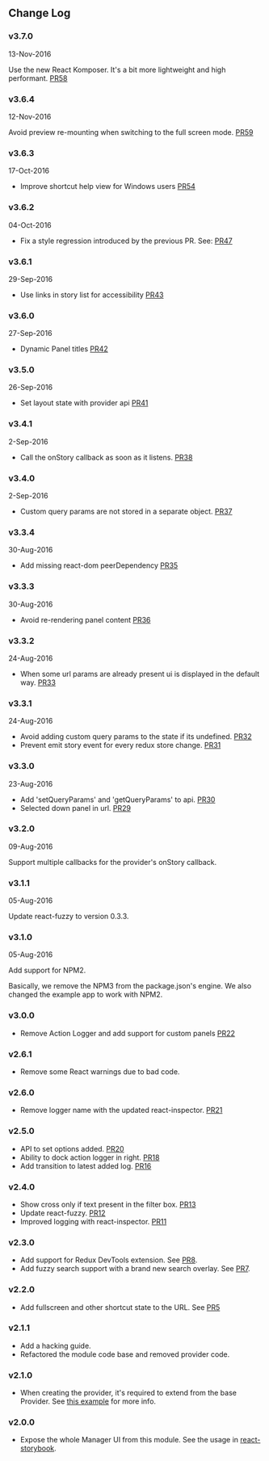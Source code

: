 ## Change Log

### v3.7.0
13-Nov-2016

Use the new React Komposer. It's a bit more lightweight and high performant. [PR58](https://github.com/storybooks/storybook-ui/pull/58)

### v3.6.4
12-Nov-2016

Avoid preview re-mounting when switching to the full screen mode. [PR59](https://github.com/storybooks/storybook-ui/pull/59)

### v3.6.3
17-Oct-2016

* Improve shortcut help view for Windows users [PR54](https://github.com/kadirahq/storybook-ui/pull/54)

### v3.6.2
04-Oct-2016

* Fix a style regression introduced by the previous PR. See: [PR47](https://github.com/kadirahq/storybook-ui/pull/47)

### v3.6.1
29-Sep-2016

* Use links in story list for accessibility [PR43](https://github.com/kadirahq/storybook-ui/pull/43)

### v3.6.0
27-Sep-2016

* Dynamic Panel titles [PR42](https://github.com/kadirahq/storybook-ui/pull/42)

### v3.5.0
26-Sep-2016

* Set layout state with provider api [PR41](https://github.com/kadirahq/storybook-ui/pull/41)

### v3.4.1
2-Sep-2016

* Call the onStory callback as soon as it listens. [PR38](https://github.com/kadirahq/storybook-ui/pull/38)

### v3.4.0
2-Sep-2016

* Custom query params are not stored in a separate object. [PR37](https://github.com/kadirahq/storybook-ui/pull/37)

### v3.3.4
30-Aug-2016

* Add missing react-dom peerDependency [PR35](https://github.com/kadirahq/storybook-ui/pull/35)

### v3.3.3
30-Aug-2016

* Avoid re-rendering panel content [PR36](https://github.com/kadirahq/storybook-ui/pull/36)

### v3.3.2
24-Aug-2016

* When some url params are already present ui is displayed in the default way. [PR33](https://github.com/kadirahq/storybook-ui/pull/33)

### v3.3.1
24-Aug-2016

* Avoid adding custom query params to the state if its undefined. [PR32](https://github.com/kadirahq/storybook-ui/pull/32)
* Prevent emit story event for every redux store change. [PR31](https://github.com/kadirahq/storybook-ui/pull/31)

### v3.3.0
23-Aug-2016

* Add 'setQueryParams' and 'getQueryParams' to api. [PR30](https://github.com/kadirahq/storybook-ui/pull/30)
* Selected down panel in url. [PR29](https://github.com/kadirahq/storybook-ui/pull/29)

### v3.2.0
09-Aug-2016

Support multiple callbacks for the provider's onStory callback.

### v3.1.1
05-Aug-2016

Update react-fuzzy to version 0.3.3.

### v3.1.0
05-Aug-2016

Add support for NPM2.

Basically, we remove the NPM3 from the package.json's engine. We also changed the example app to work with NPM2.

### v3.0.0

* Remove Action Logger and add support for custom panels [PR22](https://github.com/kadirahq/storybook-ui/pull/22)

### v2.6.1

* Remove some React warnings due to bad code.

### v2.6.0

* Remove logger name with the updated react-inspector. [PR21](https://github.com/kadirahq/storybook-ui/pull/21)

### v2.5.0

* API to set options added. [PR20](https://github.com/kadirahq/storybook-ui/pull/20)
* Ability to dock action logger in right. [PR18](https://github.com/kadirahq/storybook-ui/pull/18)
* Add transition to latest added log. [PR16](https://github.com/kadirahq/storybook-ui/pull/16)

### v2.4.0

* Show cross only if text present in the filter box. [PR13](https://github.com/kadirahq/storybook-ui/pull/13)
* Update react-fuzzy. [PR12](https://github.com/kadirahq/storybook-ui/pull/12)
* Improved logging with react-inspector. [PR11](https://github.com/kadirahq/storybook-ui/pull/11)

### v2.3.0

* Add support for Redux DevTools extension. See [PR8](https://github.com/kadirahq/storybook-ui/pull/8).
* Add fuzzy search support with a brand new search overlay. See [PR7](https://github.com/kadirahq/storybook-ui/pull/7).

### v2.2.0

* Add fullscreen and other shortcut state to the URL. See [PR5](https://github.com/kadirahq/storybook-ui/pull/5)

### v2.1.1

* Add a hacking guide.
* Refactored the module code base and removed provider code.

### v2.1.0

* When creating the provider, it's required to extend from the base Provider. See [this example](https://github.com/kadirahq/storybook-ui/blob/master/example/client/provider.js#L10) for more info.

### v2.0.0

* Expose the whole Manager UI from this module. See the usage in [react-storybook](https://github.com/kadirahq/react-storybook/blob/master/src/client/manager/index.js).
